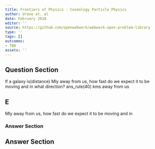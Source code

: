 ```yaml
---
title: Frontiers of Physics - Cosmology Particle Physics
author: Urone et. al
date: February 2018
editor: ''
source: https://github.com/openwebwork/webwork-open-problem-library
type: ''
tags: []
outcomes:
- TBD
assets: ''
---
```


## Question Section 

If a galaxy is(distance) Mly away from us, how fast do we expect it to be moving and in
what direction?
ans_rule(40) kms away from us
## E
Mly away from us, how fast do we expect it to be moving and in
### Answer Section


## Answer Section

